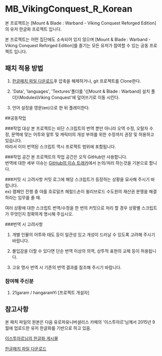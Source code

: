 # MB_VikingConquest_R_Korean
본 프로젝트는 [Mount &amp; Blade : Warband - Viking Conquest Reforged Edition]의 유저 한글화 프로젝트 입니다.

본 프로젝트는 어떤 집단에도 소속되어 있지 않으며 [Mount &amp; Blade : Warband - Viking Conquest Reforged Edition]를 즐기는 모든 유저가 참여할 수 있는 공동 프로젝트 입니다.



패치 적용 방법
------------------
1. [한글패치 파일 다운로드](https://github.com/21garam/MB_VikingConquest_R_Korean/archive/master.zip)후 압축을 해제하거나, git 프로젝트를 Clone한다.

2. 'Data', 'languages', 'Textures'폴더를 '{[Mount &amp; Blade : Warband] 설치 폴더}\Modules\Viking Conquest'에 덮어쓰기로 이동 시킨다.

3. 언어 설정을 영문(en)으로 한 뒤 플레이한다.



##공동작업

###작업 대상
본 프로젝트는 비단 스크립트의 번역 뿐만 아니라 오역 수정, 오탈자 수정, 문맥에 맞는 어투와 말투 및 캐릭터의 개성 부여를 위한 수정까지 권장 및 허용하고 있습니다.  
따라서 이미 번역된 스크립트 역시 프로젝트 범위에 포함됩니다.

###작업 공간
본 프로젝트의 작업 공간은 오직 GitHub만 사용합니다.  
번역에 대한 세부 이슈는 [GitHub의 이슈 트래커](https://github.com/21garam/MB_VikingConquest_R_Korean/issues)에서 논의/처리 하는것을 기본으로 합니다.

###커밋 시 고려사항
커밋 로그에 해당 스크립트가 등장하는 상황을 묘사해 주시기 바랍니다.  
ex) 캠페인 진행 중 야를 흐로덜프 헤럴드손이 윌리브로드 수도원의 재산권 분쟁을 해결하라는 임무를 줄 때.

여러 상황에 대한 스크립트 번역/수정을 한 번의 커밋으로 처리 할 경우 상황별 스크립트가 무엇인지 정확하게 명시해 주십시오.  

###번역 시 고려사항
1. 개별 인물의 어투와 태도 등이 일관성 있고 개성이 드러날 수 있도록 고려해 주시기 바랍니다.  

2. 몰입감을 더할 수 있다면 단순 번역 이상의 의역, 상투적 표현의 교체 등이 허용됩니다.  

3. 고유 명사 번역 시 기존의 번역 결과를 참조해 주시기 바랍니다.

### 참여해 주신분
1. 21garam / hangaramYi [프로젝트 개설자]



참고사항
------------------
본 패치 파일의 원본은 다음 유로파유니버셜리스 카페의 '이스투아르'님께서 2015년 9월에 업로드한 유저 한글화를 기반으로 하고 있음.

[이스투아르님의 한글화 게시물](http://cafe.daum.net/Europa/OFSe/5)

[한글패치 파일 다운로드](https://github.com/21garam/MB_VikingConquest_R_Korean/archive/master.zip)
